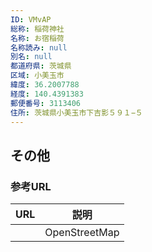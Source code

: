 ```yaml
---
ID: VMvAP
総称: 稲荷神社
名称: お宿稲荷
名称読み: null
別名: null
都道府県: 茨城県
区域: 小美玉市
緯度: 36.2007788
経度: 140.4391383
郵便番号: 3113406
住所: 茨城県小美玉市下吉影５９１−５
---
```


## その他

### 参考URL

| URL | 説明          |
| --- | ------------- |
|     | OpenStreetMap |
